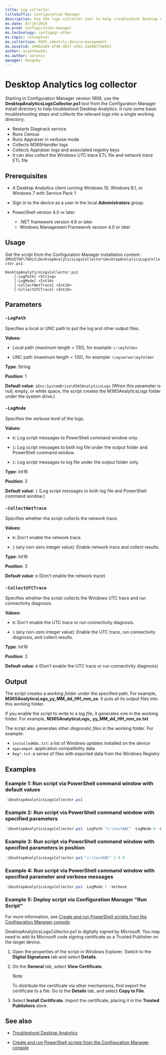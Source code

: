 ```yaml
---
title: Log collector
titleSuffix: Configuration Manager
description: Use the logs collector tool to help troubleshoot Desktop Analytics
ms.date: 07/19/2019
ms.prod: configuration-manager
ms.technology: configmgr-other
ms.topic: conceptual
ms.collection: M365-identity-device-management
ms.assetid: 349b2a69-af46-481f-afb2-24d98774e852
author: aczechowski
ms.author: aaroncz
manager: dougeby
---
```


# Desktop Analytics log collector

Starting in Configuration Manager version 1906, use the **DesktopAnalyticsLogsCollector.ps1** tool from the Configuration Manager install directory to help troubleshoot Desktop Analytics. It runs some basic troubleshooting steps and collects the relevant logs into a single working directory:

- Restarts Diagtrack service
- Runs Census
- Runs Appraiser in verbose mode
- Collects M365Handler logs
- Collects Appraiser logs and associated registry keys
- It can also collect the Windows UTC trace ETL file and network trace ETL file


## Prerequisites

- A Desktop Analytics client running Windows 10, Windows 8.1, or Windows 7 with Service Pack 1

- Sign in to the device as a user in the local **Administrators** group.

- PowerShell version 4.0 or later
    - .NET framework version 4.6 or later
    - Windows Management Framework version 4.0 or later

## Usage

Get the script from the Configuration Manager installation content: `SMSSETUP\TOOLS\DesktopAnalyticsLogsCollector\DesktopAnalyticsLogsCollector.ps1`

```
DesktopAnalyticsLogsCollector.ps1
    [-LogPath] <String>
    [-LogMode] <Int16>
    [-CollectNetTrace] <Int16>
    [-CollectUTCTrace] <Int16>
```

## Parameters

### `-LogPath`

Specifies a local or UNC path to put the log and other output files.

**Values**:

- Local path (maximum length = 130), for example: `c:\myfolder`

- UNC path (maximum length = 130), for example: `\\myserver\myfolder`

**Type**: String

**Position**: 1

**Default value**: `$Env:SystemDrive\M365AnalyticsLogs` (When this parameter is null, empty, or white space, the script creates the M365AnalyticsLogs folder under the system drive.)

### `-LogMode`

Specifies the verbose level of the logs.

**Values**:

- `0`: Log script messages to PowerShell command window only.

- `1`: Log script messages to both log file under the output folder and PowerShell command window.

- `2`: Log script messages to log file under the output folder only.

**Type**: Int16

**Position**: 2

**Default value**: `1` (Log script messages to both log file and PowerShell command window.)

### `-CollectNetTrace`

Specifies whether the script collects the network trace.

**Values**:

- `0`: Don't enable the network trace.

- `1` (any non-zero integer value): Enable network trace and collect results.

**Type**: Int16

**Position**: 3

**Default value**: `0` (Don't enable the network trace)

### `-CollectUTCTrace`

Specifies whether the script collects the Windows UTC trace and run connectivity diagnosis.

**Values**:

- `0`: Don't enable the UTC trace or run connectivity diagnosis.

- `1` (any non-zero integer value): Enable the UTC trace, run connectivity diagnosis, and collect results.

**Type**: Int16

**Position**: 3

**Default value**: `0` (Don't enable the UTC trace or run connectivity diagnosis)


## Output

The script creates a *working folder* under the specified path. For example, **M365AnalyticsLogs_yy_MM_dd_HH_mm_ss**. It puts all its output files into this working folder.

If you enable the script to write to a *log file*, it generates one in the working folder. For example, **M365AnalyticsLogs_ yy_MM_dd_HH_mm_ss.txt**.

The script also generates other *diagnostic files* in the working folder. For example:

- `installedKBs.txt`: a list of Windows updates installed on the device
- `appcompat`: application compatibility data
- `Reg*.txt`: a series of files with exported data from the Windows Registry


## Examples

### Example 1: Run script via PowerShell command window with default values

```PowerShell
.\DesktopAnalyticsLogsCollector.ps1
```

### Example 2: Run script via PowerShell command window with specified parameters

```PowerShell
.\DesktopAnalyticsLogsCollector.ps1 -LogPath "c:\testABC" -LogMode 0 -CollectNetTrace 0 -CollectUTCTrace 0
```

### Example 3: Run script via PowerShell command window with specified parameters in position

```PowerShell
.\DesktopAnalyticsLogsCollector.ps1 "c:\testABC" 2 0 0
```

### Example 4: Run script via PowerShell command window with specified parameter and verbose messages

```PowerShell
.\DesktopAnalyticsLogsCollector.ps1 -LogMode 1 -Verbose
```

### Example 5: Deploy script via Configuration Manager "Run Script"

For more information, see [Create and run PowerShell scripts from the Configuration Manager console](/sccm/apps/deploy-use/create-deploy-scripts).

DesktopAnalyticsLogsCollector.ps1 is digitally signed by Microsoft. You may need to add its Microsoft code signing certificate as a Trusted Publisher on the target device.

1. Open the properties of the script in Windows Explorer. Switch to the **Digital Signatures** tab and select **Details**.

1. On the **General** tab, select **View Certificate**.

    > [!Note]
    > To distribute the certificate via other mechanisms, first export the certificate to a file. Go to the **Details** tab, and select **Copy to File**.

1. Select **Install Certificate**. Import the certificate, placing it in the **Trusted Publishers** store.


## See also

- [Troubleshoot Desktop Analytics](/sccm/desktop-analytics/troubleshooting)

- [Create and run PowerShell scripts from the Configuration Manager console](/sccm/apps/deploy-use/create-deploy-scripts)
